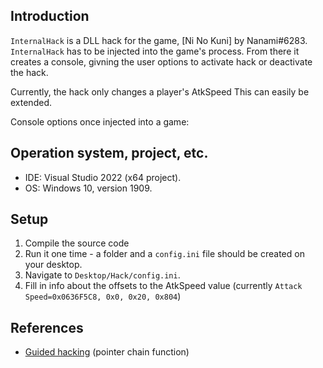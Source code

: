 ## Introduction 

`InternalHack` is a DLL hack for the game, [Ni No Kuni] by Nanami#6283. `InternalHack` has to be injected into the game's process. From there it creates a console, givning the user options to activate hack or deactivate the hack. 

Currently, the hack only changes a player's AtkSpeed This can easily be extended.

Console options once injected into a game:



## Operation system, project, etc.

- IDE: Visual Studio 2022 (x64 project).
- OS: Windows 10, version 1909.

## Setup

1. Compile the source code
2. Run it one time - a folder and a `config.ini` file should be created on your desktop.
3. Navigate to `Desktop/Hack/config.ini`.
4. Fill in info about the offsets to the AtkSpeed value (currently `Attack Speed=0x0636F5C8, 0x0, 0x20, 0x804`)

## References

- [Guided hacking](https://guidedhacking.com/threads/finddmaaddy-c-multilevel-pointer-function.6292/) (pointer chain function)
